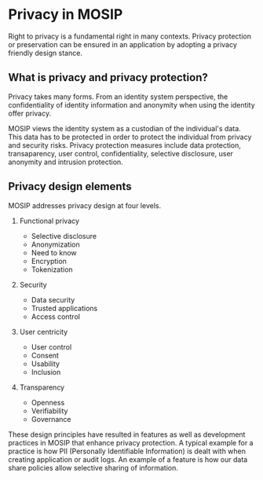 # Privacy in MOSIP
Right to privacy is a fundamental right in many contexts. Privacy protection or preservation can be ensured in an application by adopting a privacy friendly design stance.

## What is privacy and privacy protection?
Privacy takes many forms. From an identity system perspective, the confidentiality of identity information and anonymity when using the identity offer privacy. 

MOSIP views the identity system as a custodian of the individual's data. This data has to be protected in order to protect the individual from privacy and security risks. Privacy protection measures include data protection, transaparency, user control, confidentiality, selective disclosure, user anonymity and intrusion protection.
## Privacy design elements

MOSIP addresses privacy design at four levels.

1. Functional privacy
    * Selective disclosure
    * Anonymization
    * Need to know
    * Encryption 
    * Tokenization

2. Security
    * Data security
    * Trusted applications
    * Access control

3. User centricity
    * User control
    * Consent
    * Usability
    * Inclusion

4. Transparency
    * Openness
    * Verifiability
    * Governance

These design principles have resulted in features as well as development practices in MOSIP that enhance privacy protection. A typical example for a practice is how PII (Personally Identifiable Information) is dealt with when creating application or audit logs. An example of a feature is how our data share policies allow selective sharing of information.
